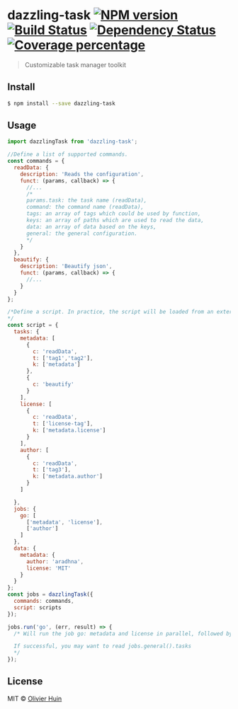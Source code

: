 # dazzling-task [![NPM version][npm-image]][npm-url] [![Build Status][travis-image]][travis-url] [![Dependency Status][daviddm-image]][daviddm-url] [![Coverage percentage][coveralls-image]][coveralls-url]
> Customizable task manager toolkit


## Install

```sh
$ npm install --save dazzling-task
```

## Usage

```js
import dazzlingTask from 'dazzling-task';

//Define a list of supported commands.
const commands = {
  readData: {
    description: 'Reads the configuration',
    funct: (params, callback) => {
      //...
      /*
      params.task: the task name (readData),
      command: the command name (readData),
      tags: an array of tags which could be used by function,
      keys: an array of paths which are used to read the data,
      data: an array of data based on the keys,
      general: the general configuration.
      */
    }
  },
  beautify: {
    description: 'Beautify json',
    funct: (params, callback) => {
      //...
    }
  }
};

/*Define a script. In practice, the script will be loaded from an external file. In other words, you should be able to have many scripts using a same list of commands.
*/
const script = {
  tasks: {
    metadata: [
      {
        c: 'readData',
        t: ['tag1','tag2'],
        k: ['metadata']
      },
      {
        c: 'beautify'
      }
    ],
    license: [
      {
        c: 'readData',
        t: ['license-tag'],
        k: ['metadata.license']
      }
    ],
    author: [
      {
        c: 'readData',
        t: ['tag3'],
        k: ['metadata.author']
      }
    ]

  },
  jobs: {
    go: [
      ['metadata', 'license'],
      ['author']
    ]
  },
  data: {
    metadata: {
      author: 'aradhna',
      license: 'MIT'
    }
  }
};
const jobs = dazzlingTask({
  commands: commands,
  script: scripts
});

jobs.run('go', (err, result) => {
  /* Will run the job go: metadata and license in parallel, followed by author

  If successful, you may want to read jobs.general().tasks
  */
});
```

## License

MIT © [Olivier Huin]()


[npm-image]: https://badge.fury.io/js/dazzling-task.svg
[npm-url]: https://npmjs.org/package/dazzling-task
[travis-image]: https://travis-ci.org/flarebyte/dazzling-task.svg?branch=master
[travis-url]: https://travis-ci.org/flarebyte/dazzling-task
[daviddm-image]: https://david-dm.org/flarebyte/dazzling-task.svg?theme=shields.io
[daviddm-url]: https://david-dm.org/flarebyte/dazzling-task
[coveralls-image]: https://coveralls.io/repos/flarebyte/dazzling-task/badge.svg
[coveralls-url]: https://coveralls.io/r/flarebyte/dazzling-task
